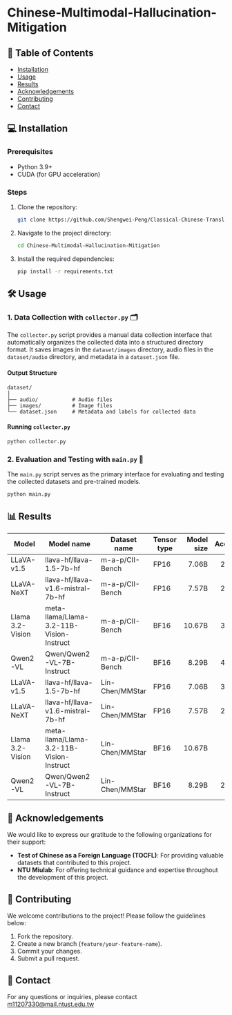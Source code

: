 # Chinese-Multimodal-Hallucination-Mitigation

## 📑 Table of Contents
- [Installation](#Installation)
- [Usage](#Usage)
- [Results](#Results)
- [Acknowledgements](#acknowledgements)
- [Contributing](#Contributing)
- [Contact](#contact)

## 💻 Installation

### Prerequisites

- Python 3.9+
- CUDA (for GPU acceleration)

### Steps

1. Clone the repository:

   ```bash
   git clone https://github.com/Shengwei-Peng/Classical-Chinese-Translation.git
   ```

2. Navigate to the project directory:
    ```sh
    cd Chinese-Multimodal-Hallucination-Mitigation
    ```

3. Install the required dependencies:
    ```sh
    pip install -r requirements.txt
    ```

## 🛠️ Usage

### 1. Data Collection with `collector.py` 🗂️

The `collector.py` script provides a manual data collection interface that automatically organizes the collected data into a structured directory format. It saves images in the `dataset/images` directory, audio files in the `dataset/audio` directory, and metadata in a `dataset.json` file.

#### Output Structure
```plaintext
dataset/
│
├── audio/           # Audio files
├── images/          # Image files
└── dataset.json     # Metadata and labels for collected data
```

#### Running `collector.py`

```bash
python collector.py
```
### 2. Evaluation and Testing with `main.py` 🧪

The `main.py` script serves as the primary interface for evaluating and testing the collected datasets and pre-trained models.

```bash
python main.py
```

## 📊 Results

| Model            | Model name                               | Dataset name    | Tensor type | Model size | Accuracy |
| ---------------- | ---------------------------------------- | --------------- | ----------- | ----------:| --------:|
| LLaVA-v1.5       | llava-hf/llava-1.5-7b-hf                 | m-a-p/CII-Bench |    FP16     |      7.06B |   20.78% |
| LLaVA-NeXT       | llava-hf/llava-v1.6-mistral-7b-hf        | m-a-p/CII-Bench |    FP16     |      7.57B |   27.97% |
| Llama 3.2-Vision | meta-llama/Llama-3.2-11B-Vision-Instruct | m-a-p/CII-Bench |    BF16     |     10.67B |   30.72% |
| Qwen2-VL         | Qwen/Qwen2-VL-7B-Instruct                | m-a-p/CII-Bench |    BF16     |      8.29B |   41.83% |
| LLaVA-v1.5       | llava-hf/llava-1.5-7b-hf                 | Lin-Chen/MMStar |    FP16     |      7.06B |   31.67% |
| LLaVA-NeXT       | llava-hf/llava-v1.6-mistral-7b-hf        | Lin-Chen/MMStar |    FP16     |      7.57B |   26.40% |
| Llama 3.2-Vision | meta-llama/Llama-3.2-11B-Vision-Instruct | Lin-Chen/MMStar |    BF16     |     10.67B |    4.07% |
| Qwen2-VL         | Qwen/Qwen2-VL-7B-Instruct                | Lin-Chen/MMStar |    BF16     |      8.29B |   26.13% |

## 🙏 Acknowledgements

We would like to express our gratitude to the following organizations for their support:

- **Test of Chinese as a Foreign Language (TOCFL)**: For providing valuable datasets that contributed to this project.
- **NTU Miulab**: For offering technical guidance and expertise throughout the development of this project.

## 🤝 Contributing

We welcome contributions to the project! Please follow the guidelines below:

1. Fork the repository.
2. Create a new branch (`feature/your-feature-name`).
3. Commit your changes.
4. Submit a pull request.

## 📧 Contact

For any questions or inquiries, please contact m11207330@mail.ntust.edu.tw